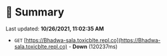 # 📖 Summary
Last updated: **10/26/2021, 11:02:35 AM**

- `GET` [https://Bhadwa-sala.toxicblte.repl.co](https://Bhadwa-sala.toxicblte.repl.co) - **Down** (120237ms)
